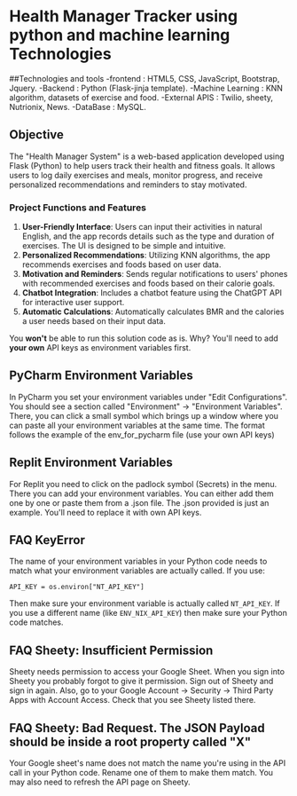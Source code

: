 # Health Manager Tracker using python and machine learning Technologies

##Technologies and tools 
-frontend : HTML5, CSS, JavaScript, Bootstrap, Jquery.
-Backend : Python (Flask-jinja template).
-Machine Learning : KNN algorithm, datasets of exercise and food. 
-External APIS : Twilio, sheety, Nutrionix, News.
-DataBase : MySQL.

## Objective

The "Health Manager System" is a web-based application developed using Flask (Python) to help users track their health and fitness goals. It allows users to log daily exercises and meals, monitor progress, and receive personalized recommendations and reminders to stay motivated.

### Project Functions and Features

1. **User-Friendly Interface**: Users can input their activities in natural English, and the app records details such as the type and duration of exercises. The UI is designed to be simple and intuitive.
2. **Personalized Recommendations**: Utilizing KNN algorithms, the app recommends exercises and foods based on user data.
3. **Motivation and Reminders**: Sends regular notifications to users' phones with recommended exercises and foods based on their calorie goals.
4. **Chatbot Integration**: Includes a chatbot feature using the ChatGPT API for interactive user support.
5. **Automatic Calculations**: Automatically calculates BMR and the calories a user needs based on their input data.

You **won't** be able to run this solution code as is. Why? You'll need to add **your own** API keys as environment variables first.

## PyCharm Environment Variables

In PyCharm you set your environment variables under "Edit Configurations". You should see a section called "Environment" -> "Environment Variables". There, you can click a small symbol which brings up a window where you can paste all your environment variables at the same time. The format follows the example of the env_for_pycharm file (use your own API keys)

## Replit Environment Variables

For Replit you need to click on the padlock symbol (Secrets) in the menu. There you can add your environment variables. You can either add them one by one or paste them from a .json file. The .json provided is just an example. You'll need to replace it with own API keys.

## FAQ KeyError

The name of your environment variables in your Python code needs to match what your environment variables are actually called. If you use:

```
API_KEY = os.environ["NT_API_KEY"]
```

Then make sure your environment variable is actually called `NT_API_KEY`. If you use a different name (like `ENV_NIX_API_KEY`) then make sure your Python code matches.

## FAQ Sheety: Insufficient Permission

Sheety needs permission to access your Google Sheet. When you sign into Sheety you probably forgot to give it permission. Sign out of Sheety and sign in again. Also, go to your Google Account -> Security -> Third Party Apps with Account Access. Check that you see Sheety listed there.

## FAQ Sheety: Bad Request. The JSON Payload should be inside a root property called "X"

Your Google sheet's name does not match the name you're using in the API call in your Python code. Rename one of them to make them match. You may also need to refresh the API page on Sheety.
